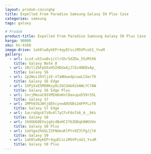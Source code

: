 ```yaml
---
layout: produk-casinghp
title: Expelled From Paradise Samsung Galaxy S9 Plus Case
categories: samsung
tags: galaxy

# Produk
product-title: Expelled From Paradise Samsung Galaxy S9 Plus Case
harga: 90000
sku: hn-4168
image-drive: 1ah0lw0ykEPr4qyECsciM5VPcoG1_YvuM
gallery:
  - url: 1czd-u5Ivw0vjitlrGhr5dZDw_55zMlK6
    title: Galaxy Note 8
  - url: 1RzllZbFpGXxHSIHDdaAjJlEx4NEDxAp_
    title: Galaxy S6
  - url: 1p2WuiJOVljzE-xTaWUwodpcuwLCdar76
    title: Galaxy S6 Edge
  - url: 1hPy5xE5MO8KxyOc2GCUmUdikAWLYC7AW
    title: Galaxy S6 Edge Plus
  - url: 1nrjMmsaC65VMImDoKnlOaxupa559rS5L
    title: Galaxy S7
  - url: 1MPh93GJWtjQEhcyneA8VODs2mFPFLzT6
    title: Galaxy S7 Edge
  - url: 1acraUgskTz0v4l7yCFvFdxlh6_A__bKs
    title: Galaxy S8
  - url: 1hOGHG0EVujg6i4BoHCIf6ZHDqk8WGVUn
    title: Galaxy S8 Plus
  - url: 1aVSgo2hGGLI5FNdeuKlPYv9Z3lPgJjlK
    title: Galaxy S9
  - url: 1ah0lw0ykEPr4qyECsciM5VPcoG1_YvuM
    title: Galaxy S9 Plus
---
```

